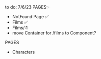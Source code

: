 to do: 7/6/23
PAGES:-

- NotFound Page ✅
- Films ✅
- Films/:1
- move Container for /films to Component?

PAGES

- Characters
